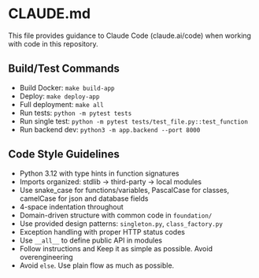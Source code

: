 # CLAUDE.md

This file provides guidance to Claude Code (claude.ai/code) when working with code in this repository.

## Build/Test Commands
- Build Docker: `make build-app`
- Deploy: `make deploy-app`
- Full deployment: `make all`
- Run tests: `python -m pytest tests`
- Run single test: `python -m pytest tests/test_file.py::test_function`
- Run backend dev: `python3 -m app.backend --port 8000`

## Code Style Guidelines
- Python 3.12 with type hints in function signatures
- Imports organized: stdlib → third-party → local modules
- Use snake_case for functions/variables, PascalCase for classes, camelCase for json and database fields
- 4-space indentation throughout
- Domain-driven structure with common code in `foundation/`
- Use provided design patterns: `singleton.py`, `class_factory.py` 
- Exception handling with proper HTTP status codes
- Use `__all__` to define public API in modules
- Follow instructions and Keep it as simple as possible. Avoid overengineering 
- Avoid `else`. Use plain flow as much as possible.